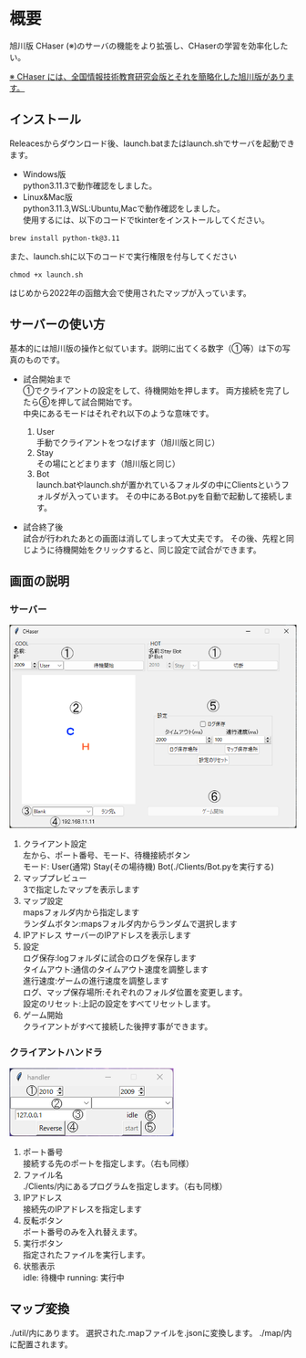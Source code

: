 
# 概要

旭川版 CHaser (※)のサーバの機能をより拡張し、CHaserの学習を効率化したい。

[※ CHaser には、全国情報技術教育研究会版とそれを簡略化した旭川版があります。](https://ja.wikipedia.org/wiki/CHaser)

## インストール

Releacesからダウンロード後、launch.batまたはlaunch.shでサーバを起動できます。  

+ Windows版  
python3.11.3で動作確認をしました。  
+ Linux&Mac版  
python3.11.3,WSL:Ubuntu,Macで動作確認をしました。  
使用するには、以下のコードでtkinterをインストールしてください。

```terminal
brew install python-tk@3.11
```

また、launch.shに以下のコードで実行権限を付与してください

```terminal
chmod +x launch.sh
```

はじめから2022年の函館大会で使用されたマップが入っています。

## サーバーの使い方

基本的には旭川版の操作と似ています。説明に出てくる数字（①等）は下の写真のものです。

+ 試合開始まで  
    ①でクライアントの設定をして、待機開始を押します。
    両方接続を完了したら⑥を押して試合開始です。  
    中央にあるモードはそれぞれ以下のような意味です。

  1. User  
    手動でクライアントをつなげます（旭川版と同じ）
  2. Stay  
    その場にとどまります（旭川版と同じ）
  3. Bot  
    launch.batやlaunch.shが置かれているフォルダの中にClientsというフォルダが入っています。
    その中にあるBot.pyを自動で起動して接続します。  
+ 試合終了後  
    試合が行われたあとの画面は消してしまって大丈夫です。
    その後、先程と同じように待機開始をクリックすると、同じ設定で試合ができます。

## 画面の説明

### サーバー

![explanation](pictures/explanation.png)

1. クライアント設定  
    左から、ポート番号、モード、待機接続ボタン  
    モード:  User(通常) Stay(その場待機) Bot(./Clients/Bot.pyを実行する)
2. マッププレビュー  
    3で指定したマップを表示します
3. マップ設定  
    mapsフォルダ内から指定します  
    ランダムボタン:mapsフォルダ内からランダムで選択します
4. IPアドレス
    サーバーのIPアドレスを表示します
5. 設定  
    ログ保存:logフォルダに試合のログを保存します  
    タイムアウト:通信のタイムアウト速度を調整します  
    進行速度:ゲームの進行速度を調整します  
    ログ、マップ保存場所:それぞれのフォルダ位置を変更します。  
    設定のリセット:上記の設定をすべてリセットします。
6. ゲーム開始  
    クライアントがすべて接続した後押す事ができます。  

### クライアントハンドラ

![handler](pictures/handler.png)

1. ポート番号  
   接続する先のポートを指定します。（右も同様）
2. ファイル名  
   ./Clients/内にあるプログラムを指定します。（右も同様）
3. IPアドレス  
   接続先のIPアドレスを指定します
4. 反転ボタン  
   ポート番号のみを入れ替えます。
5. 実行ボタン  
   指定されたファイルを実行します。
6. 状態表示  
   idle: 待機中
   running: 実行中

## マップ変換

./util/内にあります。
選択された.mapファイルを.jsonに変換します。 ./map/内に配置されます。
